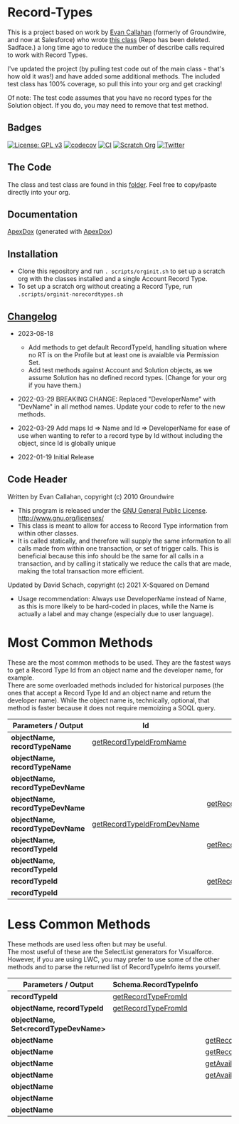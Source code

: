 # Record-Types

This is a project based on work by [Evan Callahan](https://github.com/groundwired) (formerly of Groundwire, and now at Salesforce) who wrote [this class](https://github.com/SalesforceFoundation/JenkinsTesting/blob/master/src/classes/RecordTypes.cls) (Repo has been deleted. Sadface.) a long time ago to reduce the number of describe calls required to work with Record Types.

I've updated the project (by pulling test code out of the main class - that's how old it was!) and have added some additional methods. The included test class has 100% coverage, so pull this into your org and get cracking!

Of note: The test code assumes that you have no record types for the Solution object. If you do, you may need to remove that test method.

## Badges

[![License: GPL v3](https://img.shields.io/badge/License-GPLv3-blue.svg)](https://www.gnu.org/licenses/gpl-3.0)
[![codecov](https://codecov.io/gh/dschach/record-types/branch/main/graph/badge.svg?token=RVhs6ab2Md)](https://codecov.io/gh/dschach/record-types)
[![CI](https://github.com/dschach/record-types/actions/workflows/ci.yml/badge.svg)](https://github.com/dschach/record-types/actions/workflows/ci.yml)
[![Scratch Org](https://github.com/dschach/record-types/actions/workflows/pr.yml/badge.svg)](https://github.com/dschach/record-types/actions/workflows/pr.yml)
[![Twitter](https://img.shields.io/twitter/follow/dschach.svg?style=social)](https://img.shields.io/twitter/follow/dschach.svg?style=social)

## The Code

The class and test class are found in this [folder](/force-app/main/default/classes/). Feel free to copy/paste directly into your org.

## Documentation

[ApexDox](https://dschach.github.io/record-types/RecordTypes.html) (generated with [ApexDox](https://github.com/no-stack-dub-sack/apexdox-vs-code))

## Installation

- Clone this repository and run `. scripts/orginit.sh` to set up a scratch org with the classes installed and a single Account Record Type.
- To set up a scratch org without creating a Record Type, run `.scripts/orginit-norecordtypes.sh`

## [Changelog](./CHANGELOG.md)

- 2023-08-18

  - Add methods to get default RecordTypeId, handling situation where no RT is on the Profile but at least one is avaialble via Permission Set.
  - Add test methods against Account and Solution objects, as we assume Solution has no defined record types. (Change for your org if you have them.)

- 2022-03-29 BREAKING CHANGE: Replaced "DeveloperName" with "DevName" in all method names. Update your code to refer to the new methods.

- 2022-03-29 Add maps Id => Name and Id => DeveloperName for ease of use when wanting to refer to a record type by Id without including the object, since Id is globally unique

- 2022-01-19 Initial Release

## Code Header

Written by Evan Callahan, copyright (c) 2010 Groundwire

- This program is released under the [GNU General Public License](./LICENSE). http://www.gnu.org/licenses/
- This class is meant to allow for access to Record Type information from within other classes.
- It is called statically, and therefore will supply the same information to all calls made from within one transaction, or set of trigger calls. This is beneficial because this info should be the same for all calls in a transaction, and by calling it statically we reduce the calls that are made, making the total transaction more efficient.

Updated by David Schach, copyright (c) 2021 X-Squared on Demand

- Usage recommendation: Always use DeveloperName instead of Name, as this is more likely to be hard-coded in places, while the Name is actually a label and may change (especially due to user language).

<h1>Most Common Methods</h1>
<p>
	These are the most common methods to be used. They are the fastest ways to get a Record Type Id from an object name and the developer name, for example.
	<br />
	There are some overloaded methods included for historical purposes (the ones that accept a Record Type Id and an object name and return the developer name).
	While the object name is, technically, optional, that method is faster because it does not require memoizing a SOQL query.
</p>
<table class="methodtable">
	<thead>
		<tr>
			<th><strong>Parameters / Output</strong></th>
			<th>Id</th>
			<th>Name</th>
			<th>DeveloperName</th>
		</tr>
	</thead>
	<tbody>
		<tr>
			<td><strong>objectName, recordTypeName</strong></td>
			<td><a href="RecordTypes.html#RecordTypes.getRecordTypeIdFromName">getRecordTypeIdFromName</a></td>
			<td>&nbsp;</td>
			<td>&nbsp;</td>
		</tr>
		<tr>
			<td><strong>objectName, recordTypeName</strong></td>
			<td>&nbsp;</td>
			<td>&nbsp;</td>
			<td><a href="RecordTypes.html#RecordTypes.getRecordTypeDevNameFromName">getRecordTypeDevNameFromName</a></td>
		</tr>
		<tr>
			<td><strong>objectName, recordTypeDevName</strong></td>
			<td>&nbsp;</td>
			<td>&nbsp;</td>
			<td><a href="RecordTypes.html#RecordTypes.getRecordTypeFromDevName">getRecordTypeFromDevName</a></td>
		</tr>
		<tr>
			<td><strong>objectName, recordTypeDevName</strong></td>
			<td>&nbsp;</td>
			<td><a href="RecordTypes.html#RecordTypes.getRecordTypeNameFromDevName">getRecordTypeNameFromDevName</a></td>
			<td>&nbsp;</td>
		</tr>
		<tr>
			<td><strong>objectName, recordTypeDevName</strong></td>
			<td><a href="RecordTypes.html#RecordTypes.getRecordTypeIdFromDevName">getRecordTypeIdFromDevName</a></td>
			<td>&nbsp;</td>
			<td>&nbsp;</td>
		</tr>
		<tr>
			<td><strong>objectName, recordTypeId</strong></td>
			<td>&nbsp;</td>
			<td><a href="RecordTypes.html#RecordTypes.getRecordTypeNameFromId">getRecordTypeNameFromId</a></td>
			<td>&nbsp;</td>
		</tr>
		<tr>
			<td><strong>objectName, recordTypeId</strong></td>
			<td>&nbsp;</td>
			<td>&nbsp;</td>
			<td><a href="RecordTypes.html#RecordTypes.getRecordTypeDevNameFromId">getRecordTypeDevNameFromId</a></td>
		</tr>
		<tr>
			<td><strong>recordTypeId</strong></td>
			<td>&nbsp;</td>
			<td><a href="RecordTypes.html#RecordTypes.getRecordTypeNameFromId">getRecordTypeNameFromId</a></td>
			<td>&nbsp;</td>
		</tr>
		<tr>
			<td><strong>recordTypeId</strong></td>
			<td>&nbsp;</td>
			<td>&nbsp;</td>
			<td><a href="RecordTypes.html#RecordTypes.getRecordTypeDevNameFromId">getRecordTypeDevNameFromId</a></td>
		</tr>
	</tbody>
</table>

<h1>Less Common Methods</h1>
<p>
	These methods are used less often but may be useful.
	<br />
	The most useful of these are the SelectList generators for Visualforce. However, if you are using LWC, you may prefer to use some of the other methods and to
	parse the returned list of RecordTypeInfo items yourself.
</p>
<table class="methodtable">
	<thead>
		<tr>
			<th><strong>Parameters / Output</strong></th>
			<th>Schema.RecordTypeInfo</th>
			<th>Map(String, Id)</th>
			<th>SelectList</th>
			<th>Set&lt;Id&gt;</th>
		</tr>
	</thead>
	<tbody>
		<tr>
			<td><strong>recordTypeId</strong></td>
			<td><a href="RecordTypes.html#RecordTypes.getRecordTypeFromId">getRecordTypeFromId</a></td>
			<td>&nbsp;</td>
			<td>&nbsp;</td>
			<td>&nbsp;</td>
		</tr>
		<tr>
			<td><strong>objectName, recordTypeId</strong></td>
			<td><a href="RecordTypes.html#RecordTypes.getRecordTypeFromId_1">getRecordTypeFromId</a></td>
			<td>&nbsp;</td>
			<td>&nbsp;</td>
			<td>&nbsp;</td>
		</tr>
		<tr>
			<td><strong>objectName, Set&lt;recordTypeDevName&gt;</strong></td>
			<td>&nbsp;</td>
			<td>&nbsp;</td>
			<td>&nbsp;</td>
			<td><a href="RecordTypes.html#RecordTypes.getRecordTypeIdSetFromDevNames">getRecordTypeIdSetFromDevNames</a></td>
		</tr>
		<tr>
			<td><strong>objectName</strong></td>
			<td>&nbsp;</td>
			<td><a href="RecordTypes.html#RecordTypes.getRecordTypeDevNameIdMap">getRecordTypeDevNameIdMap</a></td>
			<td>&nbsp;</td>
			<td>&nbsp;</td>
		</tr>
		<tr>
			<td><strong>objectName</strong></td>
			<td>&nbsp;</td>
			<td><a href="RecordTypes.html#RecordTypes.getRecordTypeNameIdMap">getRecordTypeNameIdMap</a></td>
			<td>&nbsp;</td>
			<td>&nbsp;</td>
		</tr>
		<tr>
			<td><strong>objectName</strong></td>
			<td>&nbsp;</td>
			<td><a href="RecordTypes.html#RecordTypes.getAvailableRecordTypeDevNameIdMap">getAvailableRecordTypeDevNameIdMap</a></td>
			<td>&nbsp;</td>
			<td>&nbsp;</td>
		</tr>
		<tr>
			<td><strong>objectName</strong></td>
			<td>&nbsp;</td>
			<td><a href="RecordTypes.html#RecordTypes.getAvailableRecordTypeNameIdMap">getAvailableRecordTypeNameIdMap</a></td>
			<td>&nbsp;</td>
			<td>&nbsp;</td>
		</tr>
		<tr>
			<td><strong>objectName</strong></td>
			<td>&nbsp;</td>
			<td>&nbsp;</td>
			<td><a href="RecordTypes.html#RecordTypes.getRecordTypesForSelectList">getRecordTypesForSelectList</a></td>
			<td>&nbsp;</td>
		</tr>
		<tr>
			<td><strong>objectName</strong></td>
			<td>&nbsp;</td>
			<td>&nbsp;</td>
			<td><a href="RecordTypes.html#RecordTypes.getAllRecordTypesForSelectList">getAllRecordTypesForSelectList</a></td>
			<td>&nbsp;</td>
		</tr>
		<tr>
			<td><strong>objectName</strong></td>
			<td>&nbsp;</td>
			<td>&nbsp;</td>
			<td><a href="RecordTypes.html#RecordTypes.getStringRecordTypesForSelectList">getStringRecordTypesForSelectList</a></td>
			<td>&nbsp;</td>
		</tr>
	</tbody>
</table>
